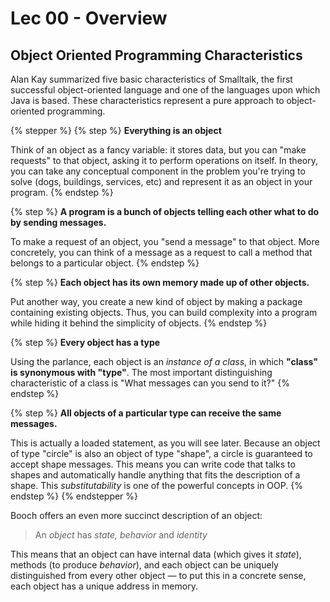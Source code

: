 # Lec 00 - Overview

## Object Oriented Programming Characteristics

Alan Kay summarized five basic characteristics of Smalltalk, the first successful object-oriented language and one of the languages upon which Java is based. These characteristics represent a pure approach to object-oriented programming.

{% stepper %}
{% step %}
**Everything is an object**

Think of an object as a fancy variable: it stores data, but you can "make requests" to that object, asking it to perform operations on itself. In theory, you can take any conceptual component in the problem you're trying to solve (dogs, buildings, services, etc) and represent it as an object in your program.
{% endstep %}

{% step %}
**A program is a bunch of objects telling each other what to do by sending messages.**

To make a request of an object, you "send a message" to that object. More concretely, you can think of a message as a request to call a method that belongs to a particular object.
{% endstep %}

{% step %}
**Each object has its own memory made up of other objects.**

Put another way, you create a new kind of object by making a package containing existing objects. Thus, you can build complexity into a program while hiding it behind the simplicity of objects.
{% endstep %}

{% step %}
**Every object has a type**

Using the parlance, each object is an _instance of a class_, in which **"class" is synonymous with "type"**. The most important distinguishing characteristic of a class is "What messages can you send to it?"
{% endstep %}

{% step %}
**All objects of a particular type can receive the same messages.**

This is actually a loaded statement, as you will see later. Because an object of type "circle" is also an object of type "shape", a circle is guaranteed to accept shape messages. This means you can write code that talks to shapes and automatically handle anything that fits the description of a shape. This _substitutability_ is one of the powerful concepts in OOP.
{% endstep %}
{% endstepper %}

Booch offers an even more succinct description of an object:

> An _object_ has _state, behavior_ and _identity_

This means that an object can have internal data (which gives it _state_), methods (to produce _behavior_), and each object can be uniquely distinguished from every other object — to put this in a concrete sense, each object has a unique address in memory.
